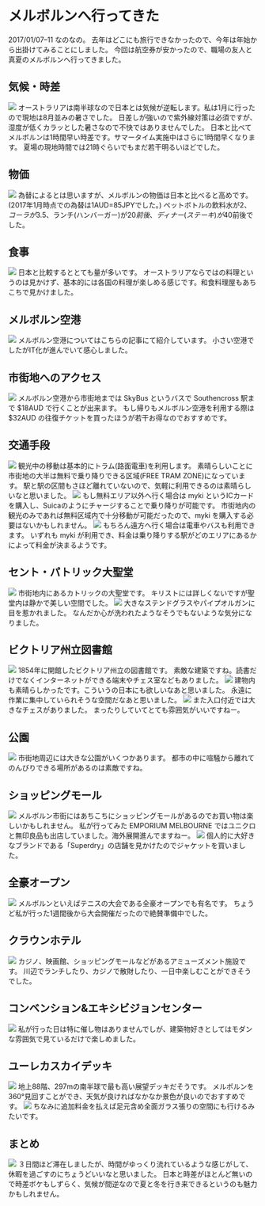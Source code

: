 # メルボルンへ行ってきた
2017/01/07–11
なのなの。
去年はどこにも旅行できなかったので、今年は年始から出掛けてみることにしました。
今回は航空券が安かったので、職場の友人と真夏のメルボルンへ行ってきました。

## 気候・時差
![](https://static.kurokuroworks.net/www/articles/travel-melbourne/002.jpg)
オーストラリアは南半球なので日本とは気候が逆転します。私は1月に行ったので現地は8月並みの暑さでした。
日差しが強いので紫外線対策は必須ですが、湿度が低くカラッとした暑さなので不快ではありませんでした。
日本と比べてメルボルンは1時間早い時差です。サマータイム実施中はさらに1時間早くなります。
夏場の現地時間では21時ぐらいでもまだ若干明るいほどでした。

## 物価
![](https://static.kurokuroworks.net/www/articles/travel-melbourne/003.jpg)
為替によるとは思いますが、メルボルンの物価は日本と比べると高めです。(2017年1月時点での為替は1AUD=85JPYでした。)
ペットボトルの飲料水が$2、コーラが$3.5、ランチ(ハンバーガー)が$20前後、ディナー(ステーキ)が$40前後でした。

## 食事
![](https://static.kurokuroworks.net/www/articles/travel-melbourne/004.jpg)
日本と比較するととても量が多いです。
オーストラリアならではの料理というのは見かけず、基本的には各国の料理が楽しめる感じです。和食料理屋もあちこちで見かけました。

## メルボルン空港
![](https://static.kurokuroworks.net/www/articles/travel-melbourne/005.jpg)
メルボルン空港についてはこちらの記事にて紹介しています。
小さい空港でしたがIT化が進んでいて感心しました。

## 市街地へのアクセス
![](https://static.kurokuroworks.net/www/articles/travel-melbourne/006.jpg)
メルボルン空港から市街地までは SkyBus というバスで Southencross 駅まで $18AUD で行くことが出来ます。
もし帰りもメルボルン空港を利用する際は $32AUD の往復チケットを買ったほうが若干お得なのでおすすめです。

## 交通手段
![](https://static.kurokuroworks.net/www/articles/travel-melbourne/007.jpg)
観光中の移動は基本的にトラム(路面電車)を利用します。
素晴らしいことに市街地の大半は無料で乗り降りできる区域(FREE TRAM ZONE)になっています。
駅と駅の区間もさほど離れていないので、気軽に利用できるのは素晴らしいなと思いました。
![](https://static.kurokuroworks.net/www/articles/travel-melbourne/008.jpg)
もし無料エリア以外へ行く場合は myki というICカードを購入し、Suicaのようにチャージすることで乗り降りが可能です。
市街地内の観光のみであれば無料区域内で十分移動が可能だったので、myki を購入する必要はないかもしれません。
![](https://static.kurokuroworks.net/www/articles/travel-melbourne/009.jpg)
もちろん遠方へ行く場合は電車やバスも利用できます。
いずれも myki が利用でき、料金は乗り降りする駅がどのエリアにあるかによって料金が決まるようです。

## セント・パトリック大聖堂
![](https://static.kurokuroworks.net/www/articles/travel-melbourne/010.jpg)
市街地内にあるカトリックの大聖堂です。
キリストには詳しくないですが聖堂内は静かで美しい空間でした。
![](https://static.kurokuroworks.net/www/articles/travel-melbourne/011.jpg)
大きなステンドグラスやパイプオルガンに目を惹かれました。
なんだか心が洗われたようなそうでもないような気分になりました。

## ビクトリア州立図書館
![](https://static.kurokuroworks.net/www/articles/travel-melbourne/012.jpg)
1854年に開館したビクトリア州立の図書館です。
素敵な建築ですね。読書だけでなくインターネットができる端末やチェス室などもありました。
![](https://static.kurokuroworks.net/www/articles/travel-melbourne/013.jpg)
建物内も素晴らしかったです。こういうの日本にも欲しいなあと思いました。
永遠に作業に集中していられそうな空間だなあと思いました。
![](https://static.kurokuroworks.net/www/articles/travel-melbourne/014.jpg)
また入口付近では大きなチェスがありました。
まったりしていてとても雰囲気がいいですねー。

## 公園
![](https://static.kurokuroworks.net/www/articles/travel-melbourne/015.jpg)
市街地周辺には大きな公園がいくつかあります。
都市の中に喧騒から離れてのんびりできる場所があるのは素敵ですね。

## ショッピングモール
![](https://static.kurokuroworks.net/www/articles/travel-melbourne/016.jpg)
メルボルン市街にはあちこちにショッピングモールがあるのでお買い物は楽しいかもしれません。
私が行ってみた EMPORIUM MELBOURNE ではユニクロと無印良品も出店していました。海外展開進んでますねー。
![](https://static.kurokuroworks.net/www/articles/travel-melbourne/017.jpg)
個人的に大好きなブランドである「Superdry」の店舗を見かけたのでジャケットを買いました。

## 全豪オープン
![](https://static.kurokuroworks.net/www/articles/travel-melbourne/018.jpg)
メルボルンといえばテニスの大会である全豪オープンでも有名です。
ちょうど私が行った1週間後から大会開催だったので絶賛準備中でした。

## クラウンホテル
![](https://static.kurokuroworks.net/www/articles/travel-melbourne/019.jpg)
カジノ、映画館、ショッピングモールなどがあるアミューズメント施設です。
川辺でランチしたり、カジノで散財したり、一日中楽しむことができそうでした。

## コンベンション&エキシビジョンセンター
![](https://static.kurokuroworks.net/www/articles/travel-melbourne/020.jpg)
私が行った日は特に催し物はありませんでしが、建築物好きとしてはモダンな雰囲気で見ているだけで楽しめました。

## ユーレカスカイデッキ
![](https://static.kurokuroworks.net/www/articles/travel-melbourne/021.jpg)
地上88階、297mの南半球で最も高い展望デッキだそうです。
メルボルンを360°見回すことができ、天気が良ければなかなか景色が良いのでおすすめです。
![](https://static.kurokuroworks.net/www/articles/travel-melbourne/022.jpg)
ちなみに追加料金を払えば足元含め全面ガラス張りの空間にも行けるみたいです。

## まとめ
![](https://static.kurokuroworks.net/www/articles/travel-melbourne/023.jpg)
３日間ほど滞在しましたが、時間がゆっくり流れているような感じがして、休暇を過ごすのにちょうどいいなと思いました。
日本と時差がほとんど無いので時差ボケもしずらく、気候が間逆なので夏と冬を行き来できるというのも魅力かもしれません。
